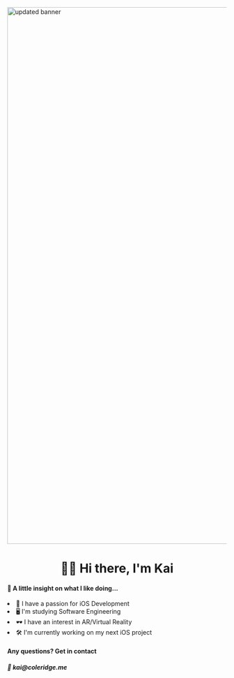 <img width="1230" alt="updated banner" src="https://user-images.githubusercontent.com/51129378/133824699-d5406b45-fc2c-4b4e-9369-4ee23029b82f.png">
<h1 align="center">👋🏻 Hi there, I'm Kai </h1>
<h4>🧐 A little insight on what I like doing...</h4>

<li> 📱  I have a passion for iOS Development</li>
<li> 🖥️ I'm studying Software Engineering</li>
<li> 🕶️ I have an interest in AR/Virtual Reality</li>
<li> 🛠️ I'm currently working on my next iOS project</li>

<h4>Any questions? Get in contact</h4>
<h5>📧 kai@coleridge.me</h5>

